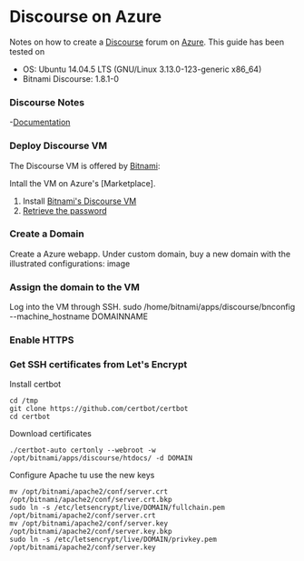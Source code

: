 # Discourse on Azure
Notes on how to create a [Discourse](https://www.discourse.org/) forum on [Azure](https://azure.microsoft.com/).
This guide has been tested on
- OS: Ubuntu 14.04.5 LTS (GNU/Linux 3.13.0-123-generic x86_64)
- Bitnami Discourse: 1.8.1-0

### Discourse Notes
-[Documentation](https://docs.bitnami.com/azure/apps/discourse/)


### Deploy Discourse VM
The Discourse VM is offered by [Bitnami](https://bitnami.com/):

Intall the VM on Azure's [Marketplace].

1. Install [Bitnami's Discourse VM](https://azuremarketplace.microsoft.com/en-us/marketplace/apps/bitnami.discourse?tab=Overview)
2. [Retrieve the password](https://docs.bitnami.com/azure/faq/#how-to-find-application-credentials)

### Create a Domain
Create a Azure webapp.
Under custom domain, buy a new domain with the illustrated configurations:
image

### Assign the domain to the VM
Log into the VM through SSH.
sudo /home/bitnami/apps/discourse/bnconfig --machine_hostname DOMAINNAME

### Enable HTTPS

### Get SSH certificates from Let's Encrypt

Install certbot
```
cd /tmp
git clone https://github.com/certbot/certbot
cd certbot
```

Download certificates
```
./certbot-auto certonly --webroot -w /opt/bitnami/apps/discourse/htdocs/ -d DOMAIN
```

Configure Apache tu use the new keys
```
mv /opt/bitnami/apache2/conf/server.crt /opt/bitnami/apache2/conf/server.crt.bkp
sudo ln -s /etc/letsencrypt/live/DOMAIN/fullchain.pem /opt/bitnami/apache2/conf/server.crt
mv /opt/bitnami/apache2/conf/server.key /opt/bitnami/apache2/conf/server.key.bkp
sudo ln -s /etc/letsencrypt/live/DOMAIN/privkey.pem /opt/bitnami/apache2/conf/server.key
```
